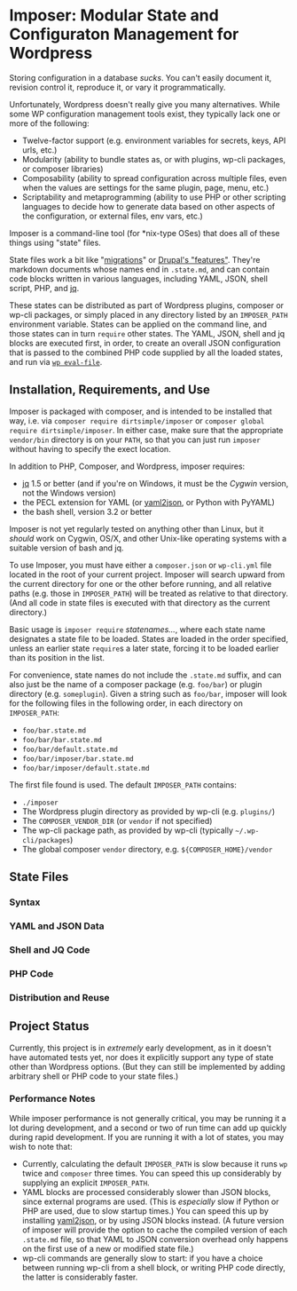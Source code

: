 # Imposer: Modular State and Configuraton Management for Wordpress

Storing configuration in a database *sucks*.  You can't easily document it, revision control it, reproduce it, or vary it programmatically.

Unfortunately, Wordpress doesn't really give you many alternatives.  While some WP configuration management tools exist, they typically lack one or more of the following:

* Twelve-factor support (e.g. environment variables for secrets, keys, API urls, etc.)
* Modularity (ability to bundle states as, or with plugins, wp-cli packages, or composer libraries)
* Composability (ability to spread configuration across multiple files, even when the values are settings for the same plugin, page, menu, etc.)
* Scriptability and metaprogramming (ability to use PHP or other scripting languages to decide how to generate data based on other aspects of the configuration, or external files, env vars, etc.)

Imposer is a command-line tool (for \*nix-type OSes) that does all of these things using "state" files.

State files work a bit like "[migrations](https://en.wikipedia.org/wiki/Schema_migration)" or [Drupal's "features"](https://www.drupal.org/project/features).  They're markdown documents whose names end in `.state.md`, and can contain code blocks written in various languages, including YAML, JSON, shell script, PHP, and [jq](http://stedolan.github.io/jq/).

These states can be distributed as part of Wordpress plugins, composer or wp-cli packages, or simply placed in any directory listed by an `IMPOSER_PATH` environment variable.  States can be applied on the command line, and those states can in turn `require` other states.  The YAML, JSON, shell and jq blocks are executed first, in order, to create an overall JSON configuration that is passed to the combined PHP code supplied by all the loaded states, and run via [`wp eval-file`](https://developer.wordpress.org/cli/commands/eval-file/).

## Installation, Requirements, and Use

Imposer is packaged with composer, and is intended to be installed that way, i.e. via `composer require dirtsimple/imposer` or `composer global require dirtsimple/imposer`.  In either case, make sure that the appropriate `vendor/bin` directory is on your `PATH`, so that you can just run `imposer` without having to specify the exect location.

In addition to PHP, Composer, and Wordpress, imposer requires:

* [jq](http://stedolan.github.io/jq/) 1.5 or better (and if you're on Windows, it must be the *Cygwin* version, not the Windows version)
* the PECL extension for YAML (or [yaml2json](https://github.com/bronze1man/yaml2json), or Python with PyYAML)
* the bash shell, version 3.2 or better

Imposer is not yet regularly tested on anything other than Linux, but it *should* work on Cygwin, OS/X, and other Unix-like operating systems with a suitable version of bash and jq.

To use Imposer, you must have either a `composer.json` or `wp-cli.yml` file located in the root of your current project.  Imposer will search upward from the current directory for one or the other before running, and all relative paths (e.g. those in `IMPOSER_PATH`) will be treated as relative to that directory.  (And all code in state files is executed with that directory as the current directory.)

Basic usage is `imposer require` *statenames...*, where each state name designates a state file to be loaded.  States are loaded in the order specified, unless an earlier state `require`s a later state, forcing it to be loaded earlier than its position in the list.

For convenience, state names do not include the `.state.md` suffix, and can also just be the name of a composer package (e.g. `foo/bar`) or plugin directory (e.g. `someplugin`).  Given a string such as `foo/bar`, imposer will look for the following files in the following order, in each directory on `IMPOSER_PATH`:

* `foo/bar.state.md`
* `foo/bar/bar.state.md`
* `foo/bar/default.state.md`
* `foo/bar/imposer/bar.state.md`
* `foo/bar/imposer/default.state.md`

The first file found is used.  The default `IMPOSER_PATH` contains:

* `./imposer`
* The Wordpress plugin directory as provided by  wp-cli (e.g. `plugins/`)
* The `COMPOSER_VENDOR_DIR` (or `vendor` if not specified)
* The wp-cli package path, as provided by wp-cli (typically `~/.wp-cli/packages`)
* The global composer `vendor` directory, e.g. `${COMPOSER_HOME}/vendor`


## State Files

### Syntax

### YAML and JSON Data

### Shell and JQ Code

### PHP Code

### Distribution and Reuse

## Project Status

Currently, this project is in *extremely* early development, as in it doesn't have automated tests yet, nor does it explicitly support any type of state other than Wordpress options.  (But they can still be implemented by adding arbitrary shell or PHP code to your state files.)

### Performance Notes

While imposer performance is not generally critical, you may be running it a lot during development, and a second or two of run time can add up quickly during rapid development.  If you are running it with a lot of states, you may wish to note that:

* Currently, calculating the default `IMPOSER_PATH` is slow because it runs `wp`  twice and `composer` three times.  You can speed this up considerably by supplying an explicit `IMPOSER_PATH`.
* YAML blocks are processed considerably slower than JSON blocks, since external programs are used.  (This is *especially* slow if Python or PHP are used, due to slow startup times.)  You can speed this up by installing  [yaml2json](https://github.com/bronze1man/yaml2json), or by using JSON blocks instead.  (A future version of imposer will provide the option to cache the compiled version of each `.state.md` file, so that YAML to JSON conversion overhead only happens on the first use of a new or modified state file.)
* wp-cli commands are generally slow to start: if you have a choice between running wp-cli from a shell block, or writing PHP code directly, the latter is considerably faster.

